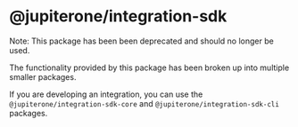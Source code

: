 # @jupiterone/integration-sdk

Note: This package has been been deprecated and should no longer be used.

The functionality provided by this package has been broken up into multiple
smaller packages.

If you are developing an integration, you can use the
`@jupiterone/integration-sdk-core` and `@jupiterone/integration-sdk-cli`
packages.
